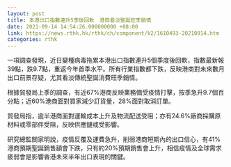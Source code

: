```yaml
---
layout: post
title: 本港出口指數連升5季後回軟　港商看淡聖誕旺季銷情
date: 2021-09-14 14:54:26.000000000 +08:00
link: https://news.rthk.hk/rthk/ch/component/k2/1610493-20210914.htm
categories: rthk
---
```


一項調查發現，近日變種病毒拖累本港出口指數連升5個季度後回軟，指數最新報39點，跌9.7點，重返今年首季水平。所有行業指數都下跌，反映港商對未來數月出口前景存疑，尤其看淡傳統聖誕消費旺季銷情。

根據貿發局上季的調查，有近67%港商反映業務備受疫情打擊，按季急升9.7個百分點；近60%港商面對買家減少訂貨量，28%面對取消訂單。

貿發局指，逾半港商面對運輸成本上升及物流配送受阻；亦有24.6%廠商採購原材料或零部件受阻，反映供應鏈或受影響。

研究總監關家明說，疫情反覆及運費急升，削弱港商短期內的出口信心，有41%港商預期聖誕銷售額會下跌，只有約20%預期銷售會上升，相信疫情及全球需求疲弱會是影響香港未來半年出口表現的關鍵。

